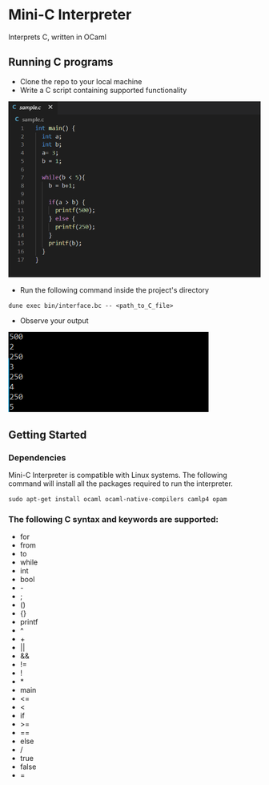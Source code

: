 # Mini-C Interpreter

Interprets C, written in OCaml

## Running C programs

* Clone the repo to your local machine
* Write a C script containing supported functionality

![PNG demo_c](img/demo_c.PNG)
* Run the following command inside the project's directory
```
dune exec bin/interface.bc -- <path_to_C_file>
```
* Observe your output

![PNG demo_output](img/demo_output.PNG)

## Getting Started

### Dependencies

Mini-C Interpreter is compatible with Linux systems. The following command will install all the packages required to run the interpreter. 
```
sudo apt-get install ocaml ocaml-native-compilers camlp4 opam
```

### The following C syntax and keywords are supported: 

* for
* from
* to
* while
* int
* bool
* \-
* ;
* ()
* {}
* printf
* ^
* \+ 
* || 
* &&
* !=
* !
* \*
* main
* <=
* < 
* if
* \>=
* ==
* else
* /
* true
* false 
* = 
